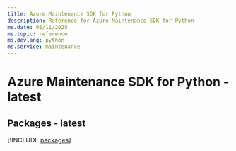 ```yaml
---
title: Azure Maintenance SDK for Python
description: Reference for Azure Maintenance SDK for Python
ms.date: 08/11/2025
ms.topic: reference
ms.devlang: python
ms.service: maintenance
---
```

# Azure Maintenance SDK for Python - latest
## Packages - latest
[!INCLUDE [packages](maintenance-index.md)]